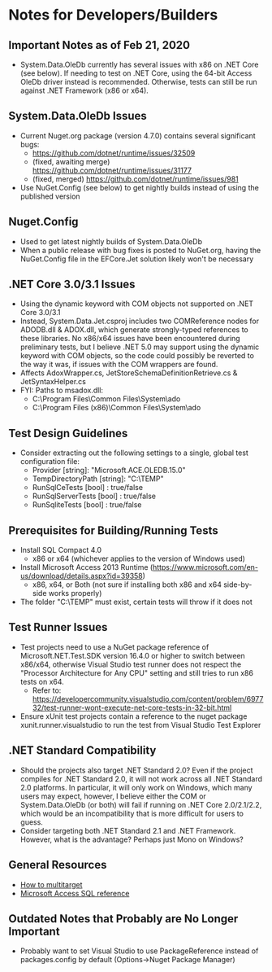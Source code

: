 # Notes for Developers/Builders

## Important Notes as of Feb 21, 2020
- System.Data.OleDb currently has several issues with x86 on .NET Core (see below). If needing to test on .NET Core, using the 64-bit Access OleDb driver instead is recommended. Otherwise, tests can still be run against .NET Framework (x86 or x64).

## System.Data.OleDb Issues
- Current Nuget.org package (version 4.7.0) contains several significant bugs:
    - https://github.com/dotnet/runtime/issues/32509
    - (fixed, awaiting merge) https://github.com/dotnet/runtime/issues/31177
    - (fixed, merged) https://github.com/dotnet/runtime/issues/981
- Use NuGet.Config (see below) to get nightly builds instead of using the published version

## Nuget.Config
- Used to get latest nightly builds of System.Data.OleDb
- When a public release with bug fixes is posted to NuGet.org, having the NuGet.Config file in the EFCore.Jet solution likely won't be necessary

## .NET Core 3.0/3.1 Issues
- Using the dynamic keyword with COM objects not supported on .NET Core 3.0/3.1
- Instead, System.Data.Jet.csproj includes two COMReference nodes for ADODB.dll & ADOX.dll, which generate strongly-typed references to these libraries.  No x86/x64 issues have been encountered during preliminary tests, but I believe .NET 5.0 may support using the dynamic keyword with COM objects, so the code could possibly be reverted to the way it was, if issues with the COM wrappers are found.
- Affects AdoxWrapper.cs, JetStoreSchemaDefinitionRetrieve.cs & JetSyntaxHelper.cs
- FYI: Paths to msadox.dll:
    - C:\Program Files\Common Files\System\ado
    - C:\Program Files (x86)\Common Files\System\ado

## Test Design Guidelines
- Consider extracting out the following settings to a single, global test configuration file:
    - Provider [string]: "Microsoft.ACE.OLEDB.15.0"
    - TempDirectoryPath [string]: "C:\TEMP"
    - RunSqlCeTests [bool] : true/false
    - RunSqlServerTests [bool] : true/false
    - RunSqliteTests [bool] : true/false

## Prerequisites for Building/Running Tests
- Install SQL Compact 4.0
  - x86 or x64 (whichever applies to the version of Windows used)
- Install Microsoft Access 2013 Runtime (https://www.microsoft.com/en-us/download/details.aspx?id=39358)
  - x86, x64, or Both (not sure if installing both x86 and x64 side-by-side works properly)
- The folder "C:\TEMP" must exist, certain tests will throw if it does not

## Test Runner Issues
- Test projects need to use a NuGet package reference of Microsoft.NET.Test.SDK version 16.4.0 or higher to switch between x86/x64, otherwise Visual Studio test runner does not respect the "Processor Architecture for Any CPU" setting and still tries to run x86 tests on x64.
    - Refer to: https://developercommunity.visualstudio.com/content/problem/697732/test-runner-wont-execute-net-core-tests-in-32-bit.html
- Ensure xUnit test projects contain a reference to the nuget package xunit.runner.visualstudio to run the test from Visual Studio Test Explorer

## .NET Standard Compatibility
- Should the projects also target .NET Standard 2.0?  Even if the project compiles for .NET Standard 2.0, it will not work across all .NET Standard 2.0 platforms.  In particular, it will only work on Windows, which many users may expect, however, I believe either the COM or System.Data.OleDb (or both) will fail if running on .NET Core 2.0/2.1/2.2, which would be an incompatibility that is more difficult for users to guess.
- Consider targeting both .NET Standard 2.1 and .NET Framework. However, what is the advantage?  Perhaps just Mono on Windows?

## General Resources
- [How to multitarget](https://docs.microsoft.com/en-us/dotnet/core/tutorials/libraries#how-to-multitarget)
- [Microsoft Access SQL reference](https://docs.microsoft.com/en-us/office/client-developer/access/desktop-database-reference/microsoft-access-sql-reference)

## Outdated Notes that Probably are No Longer Important
- Probably want to set Visual Studio to use PackageReference instead of packages.config by default (Options->Nuget Package Manager)
